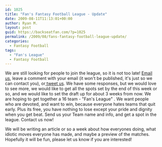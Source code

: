 ```yaml
---
id: 1025
title: "Fan's Fantasy Football League - Update"
date: 2009-08-11T11:13:01+00:00
author: Ryan M.
layout: post
guid: https://backseatfan.com/?p=1025
permalink: /2009/08/fans-fantasy-football-league-update/
categories:
  - Fantasy Football
tags:
  - "Fan's League"
  - Fantasy Football
---
```


<div class="entry">
  <p>
    We are still looking for people to join the league, so it is not too late! <a href="mailto:backseatfan@gmail.com">Email us</a>, leave a comment with your email (it won't be published, it's just so we can contact you), or<a href="https://backseatfan.com"> tweet us</a>. We have some responses, but we would love to see more, we would like to get all the spots set by the end of this week or so, and we would like to set the draft up for about 3 weeks from now. We are hoping to get together a 16 team - "Fan's League" . We want people who are devoted, and want to win, because everyone hates teams that quit early. Plus its free, you have nothing to lose except your pride and dignity when you get beat. Send us your Team name and info, and get a spot in the league. Contact us now!
  </p>

  <p>
    We will be writing an article or so a week about how everyones doing, what idiotic moves everyone has made, and maybe a preview of the matches. Hopefully it will be fun, please let us know if you are interested!
  </p>
</div>
